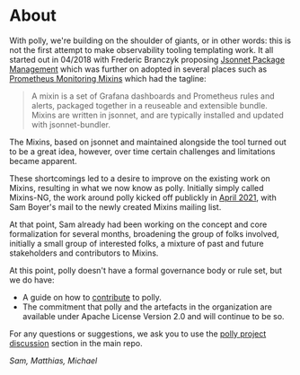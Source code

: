 # About

With polly, we're building on the shoulder of giants, or in other words: this
is not the first attempt to make observability tooling templating work. It all started out in
04/2018 with Frederic Branczyk proposing [Jsonnet Package Management][jpm]
which was further on adopted in several places such as [Prometheus Monitoring
Mixins][prom-mixins] which had the tagline:

> A mixin is a set of Grafana dashboards and Prometheus rules and alerts, 
> packaged together in a reuseable and extensible bundle. Mixins are written 
> in jsonnet, and are typically installed and updated with jsonnet-bundler.

The Mixins, based on jsonnet and maintained alongside the tool turned out to
be a great idea, however, over time certain challenges and limitations became
apparent.

These shortcomings led to a desire to improve on the existing work on Mixins,
resulting in what we now know as polly. Initially simply called Mixins-NG, 
the work around polly kicked off publickly in [April 2021][polly-kickoff], with
Sam Boyer's mail to the newly created Mixins mailing list. 

At that point, Sam already had been working on the concept and core formalization
for several months, broadening the group of folks involved, initially a small 
group of interested folks, a mixture of past and future stakeholders and 
contributors to Mixins.

At this point, polly doesn't have a formal governance body or rule set, but
we do have:

* A guide on how to [contribute][contrib] to polly.
* The commitment that polly and the artefacts in the organization are available
  under Apache License Version 2.0 and will continue to be so.

For any questions or suggestions, we ask you to use the [polly project
discussion][discussion] section in the main repo.

_Sam, Matthias, Michael_

[jpm]: https://docs.google.com/document/d/1czRScSvvOiAJaIjwf3CogOULgQxhY9MkiBKOQI1yR14/
[prom-mixins]: https://monitoring.mixins.dev/
[polly-kickoff]: https://groups.google.com/g/mixins/c/q8B-nWgfO24
[contrib]: https://github.com/pollypkg/polly/blob/main/CONTRIBUTING.md
[discussion]: https://github.com/pollypkg/polly/discussions
